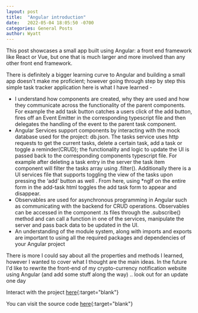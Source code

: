 ```yaml
---
layout: post
title:  "Angular introduction"
date:   2022-05-04 18:05:50 -0700
categories: General Posts
author: Wyatt 
---
```


This post showcases a small app built using Angular: a front end framework like React or Vue, but one that is much larger and more involved than any other front end framework.  

There is definitely a bigger learning curve to Angular and building a small app doesn't make me proficient; however going through step by step this simple task tracker application here is what I have learned -
- I understand how components are created, why they are used and how they communicate across the functionality of the parent components. For example the add task button catches a users click of the add button, fires off an Event Emitter in the corresponding typescript file and then delegates the handling of the event to the parent task component.
- Angular Services support components by interacting with the mock database used for the project: db.json. The tasks service uses http requests to get the current tasks, delete a certain task, add a task or toggle a reminder(CRUD); the functionality and logic to update the UI is passed back to the corresponding components typescript file. For example after deleting a task entry in the server the task item component will filter the tasks array using .filter(). Additionally there is a UI services file that supports toggling the view of the tasks upon pressing the ‘add’ button as well . From here, using *ngIf on the entire form in the add-task html toggles the add task form to appear and disappear.
- Observables are used for asynchronous programming in Angular such as communicating with the backend for CRUD operations. Observables can be accessed in the component .ts files through the .subscribe() method and can call a function in one of the services, manipulate the server and pass back data to be updated in the UI.
- An understanding of the module system, along with imports and exports are important to using all the required packages and dependencies of your Angular project

There is more I could say about all the properties and methods I learned, however I wanted to cover what I thought are the main ideas. In the future I'd like to rewrite the front-end of my crypto-currency notification website using Angular (and add some stuff along the way) .. look out for an update one day


Interact with the project [here](https://wyattcolyn.github.io/AngularIntroduction){:target="blank"}

You can visit the source code [here](https://github.com/wyattcolyn/AngularIntroduction/tree/main){:target="blank"}